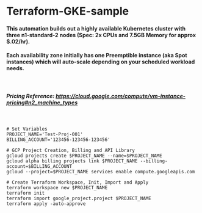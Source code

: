 # Terraform-GKE-sample

#### This automation builds out a highly available Kubernetes cluster with three n1-standard-2 nodes (Spec: 2x CPUs and 7.5GB Memory for approx $.02/hr).
#### Each availability zone initially has one Preemptible instance (aka Spot instances) which will auto-scale depending on your scheduled workload needs.

<br>

##### Pricing Reference: https://cloud.google.com/compute/vm-instance-pricing#n2_machine_types

<br>

```
# Set Variables
PROJECT_NAME='Test-Proj-001'
BILLING_ACCOUNT='123456-123456-123456'

# GCP Project Creation, Billing and API Library
gcloud projects create $PROJECT_NAME --name=$PROJECT_NAME
gcloud alpha billing projects link $PROJECT_NAME --billing-account=$BILLING_ACCOUNT
gcloud --project=$PROJECT_NAME services enable compute.googleapis.com

# Create Terraform Workspace, Init, Import and Apply
terraform workspace new $PROJECT_NAME
terraform init
terraform import google_project.project $PROJECT_NAME
terraform apply -auto-approve
```

